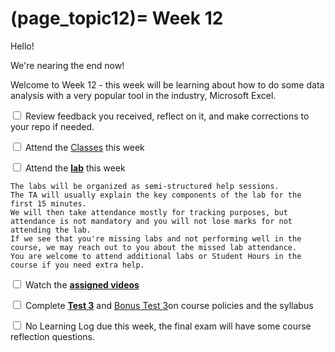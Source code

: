 (page_topic12)=
Week 12
=======================

Hello!

We're nearing the end now!

Welcome to Week 12 - this week will be learning about how to do some data analysis with a very popular tool in the industry, Microsoft Excel.

<label><input type="checkbox" id="week12_task1" class="box"> Review feedback you received, reflect on it, and make corrections to your repo if needed. </input></label>

<label><input type="checkbox" id="week12_task2" class="box"> Attend the [Classes](classes.md) this week </input></label>

<label><input type="checkbox" id="week12_task3" class="box"> Attend the **[lab](./lab/README.md)** this week</input></label>

```{tip}
The labs will be organized as semi-structured help sessions.
The TA will usually explain the key components of the lab for the first 15 minutes.
We will then take attendance mostly for tracking purposes, but attendance is not mandatory and you will not lose marks for not attending the lab.
If we see that you're missing labs and not performing well in the course, we may reach out to you about the missed lab attendance.
You are welcome to attend additional labs or Student Hours in the course if you need extra help.
```
<label><input type="checkbox" id="week12_task4" class="box"> Watch the **[assigned videos](./videos.md)**</input></label>

<label><input type="checkbox" id="week12_task5" class="box"> Complete **[Test 3](./test3.md)** and [Bonus Test 3](./test3_bonus.md)on course policies and the syllabus</input></label>

<label><input type="checkbox" id="week12_task6" class="box"> No Learning Log due this week, the final exam will have some course reflection questions.</input></label>